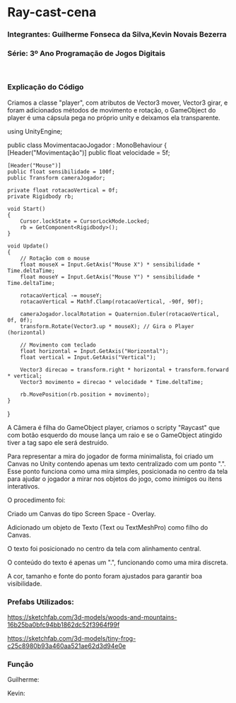 # Ray-cast-cena

<h3>Integrantes: Guilherme Fonseca da Silva,Kevin Novais Bezerra</h3>

<h3>Série: 3º Ano Programação de Jogos Digitais</h3>
<br>
<h3>Explicação do Código</h3>
Criamos a classe "player", com atributos de Vector3  mover, Vector3 girar, e foram adicionados métodos de movimento e rotação, o GameObject do player é uma cápsula pega no próprio unity e deixamos ela transparente.

using UnityEngine;

public class MovimentacaoJogador : MonoBehaviour
{
    [Header("Movimentação")]
    public float velocidade = 5f;

    [Header("Mouse")]
    public float sensibilidade = 100f;
    public Transform cameraJogador;

    private float rotacaoVertical = 0f;
    private Rigidbody rb;

    void Start()
    {
        Cursor.lockState = CursorLockMode.Locked;
        rb = GetComponent<Rigidbody>();
    }

    void Update()
    {
        // Rotação com o mouse
        float mouseX = Input.GetAxis("Mouse X") * sensibilidade * Time.deltaTime;
        float mouseY = Input.GetAxis("Mouse Y") * sensibilidade * Time.deltaTime;

        rotacaoVertical -= mouseY;
        rotacaoVertical = Mathf.Clamp(rotacaoVertical, -90f, 90f);

        cameraJogador.localRotation = Quaternion.Euler(rotacaoVertical, 0f, 0f);
        transform.Rotate(Vector3.up * mouseX); // Gira o Player (horizontal)

        // Movimento com teclado
        float horizontal = Input.GetAxis("Horizontal");
        float vertical = Input.GetAxis("Vertical");

        Vector3 direcao = transform.right * horizontal + transform.forward * vertical;
        Vector3 movimento = direcao * velocidade * Time.deltaTime;

        rb.MovePosition(rb.position + movimento);
    }
}


A Câmera é filha do GameObject player, criamos o scripty "Raycast" que com botão esquerdo do mouse lança um raio e se o GameObject atingido tiver a tag sapo ele será destruido.


Para representar a mira do jogador de forma minimalista, foi criado um Canvas no Unity contendo apenas um texto centralizado com um ponto ".". Esse ponto funciona como uma mira simples, posicionada no centro da tela para ajudar o jogador a mirar nos objetos do jogo, como inimigos ou itens interativos.

O procedimento foi:

Criado um Canvas do tipo Screen Space - Overlay.

Adicionado um objeto de Texto (Text ou TextMeshPro) como filho do Canvas.

O texto foi posicionado no centro da tela com alinhamento central.

O conteúdo do texto é apenas um ".", funcionando como uma mira discreta.

A cor, tamanho e fonte do ponto foram ajustados para garantir boa visibilidade.

<h3>Prefabs Utilizados:</h3>

https://sketchfab.com/3d-models/woods-and-mountains-16b25ba0bfc94bb1862dc52f3964f99f

https://sketchfab.com/3d-models/tiny-frog-c25c8980b93a460aa521ae62d3d94e0e

<h3>Função</h3>

Guilherme:

Kevin:
